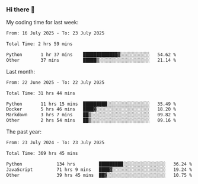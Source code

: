 ### Hi there 👋

My coding time for last week:

<!--START_SECTION:week-->

```txt
From: 16 July 2025 - To: 23 July 2025

Total Time: 2 hrs 59 mins

Python       1 hr 37 mins    █████████████▓░░░░░░░░░░░   54.62 %
Other        37 mins         █████▒░░░░░░░░░░░░░░░░░░░   21.14 %
```

<!--END_SECTION:week-->

Last month:

<!--START_SECTION:month-->

```txt
From: 22 June 2025 - To: 22 July 2025

Total Time: 31 hrs 44 mins

Python       11 hrs 15 mins  █████████░░░░░░░░░░░░░░░░   35.49 %
Docker       5 hrs 46 mins   ████▓░░░░░░░░░░░░░░░░░░░░   18.20 %
Markdown     3 hrs 7 mins    ██▒░░░░░░░░░░░░░░░░░░░░░░   09.82 %
Other        2 hrs 54 mins   ██▒░░░░░░░░░░░░░░░░░░░░░░   09.16 %
```

<!--END_SECTION:month-->

The past year:

<!--START_SECTION:year-->

```txt
From: 23 July 2024 - To: 23 July 2025

Total Time: 369 hrs 45 mins

Python             134 hrs         █████████░░░░░░░░░░░░░░░░   36.24 %
JavaScript         71 hrs 9 mins   ████▓░░░░░░░░░░░░░░░░░░░░   19.24 %
Other              39 hrs 45 mins  ██▓░░░░░░░░░░░░░░░░░░░░░░   10.75 %
```

<!--END_SECTION:year-->
